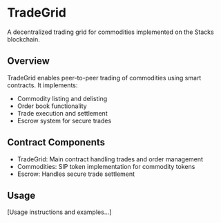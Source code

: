 # TradeGrid
A decentralized trading grid for commodities implemented on the Stacks blockchain.

## Overview
TradeGrid enables peer-to-peer trading of commodities using smart contracts. It implements:
- Commodity listing and delisting
- Order book functionality 
- Trade execution and settlement
- Escrow system for secure trades

## Contract Components
- TradeGrid: Main contract handling trades and order management
- Commodities: SIP token implementation for commodity tokens
- Escrow: Handles secure trade settlement

## Usage
[Usage instructions and examples...]
